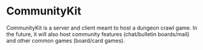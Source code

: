 # CommunityKit
CommunityKit is a server and client meant to host a dungeon crawl game. In the future, it will also host community features (chat/bulletin boards/mail) and other common games (board/card games).
